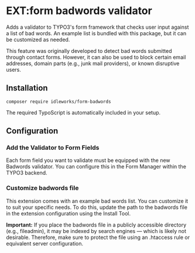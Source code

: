 # EXT:form badwords validator

Adds a validator to TYPO3's form framework that checks user input against a list of bad words.
An example list is bundled with this package, but it can be customized as needed.

This feature was originally developed to detect bad words submitted through contact forms. However, it can also be used to block certain email addresses, domain parts (e.g., junk mail providers), or known disruptive users.

## Installation

`composer require idleworks/form-badwords`

The required TypoScript is automatically included in your setup.

## Configuration

### Add the Validator to Form Fields
Each form field you want to validate must be equipped with the new Badwords validator.
You can configure this in the Form Manager within the TYPO3 backend.

### Customize badwords file

This extension comes with an example bad words list. You can customize it to suit your specific needs.
To do this, update the path to the badwords file in the extension configuration using the Install Tool.

**Important:**
If you place the badwords file in a publicly accessible directory (e.g., fileadmin), it may be indexed by search engines — which is likely not desirable.
Therefore, make sure to protect the file using an .htaccess rule or equivalent server configuration.
